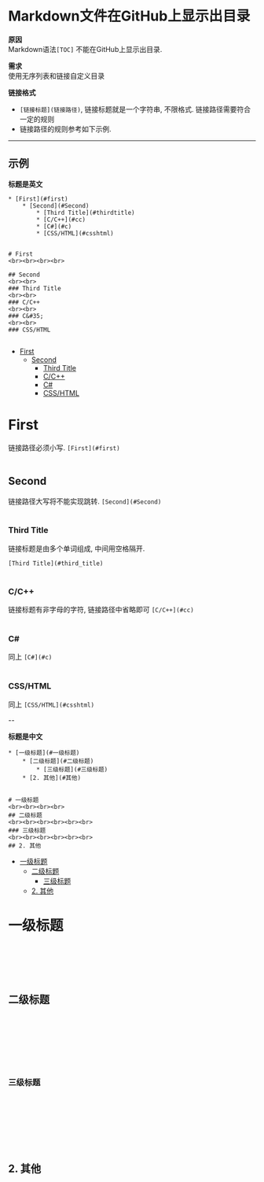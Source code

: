 # Markdown文件在GitHub上显示出目录

**原因** <br>	
Markdown语法`[TOC]` 不能在GitHub上显示出目录.

**需求** <br>
使用无序列表和链接自定义目录

**链接格式** <br>

* `[链接标题](链接路径)`, 链接标题就是一个字符串, 不限格式. 链接路径需要符合一定的规则
* 链接路径的规则参考如下示例.


-----

## 示例

**标题是英文**

```
* [First](#first) 
	* [Second](#Second) 
		* [Third Title](#thirdtitle)
		* [C/C++](#cc)
		* [C#](#c)
		* [CSS/HTML](#csshtml)


# First 
<br><br><br><br>

## Second
<br><br>
### Third Title
<br><br>
### C/C++
<br><br>
### C&#35;
<br><br>
### CSS/HTML


```

* [First](#first)
	* [Second](#Second) 
		* [Third Title](#thirdtitle)
		* [C/C++](#cc)
		* [C#](#c)
		* [CSS/HTML](#csshtml)


# First 

链接路径必须小写.
`[First](#first)` 
<br><br>

## Second
链接路径大写将不能实现跳转.
`[Second](#Second) `
<br><br>
### Third Title
链接标题是由多个单词组成, 中间用空格隔开.

`[Third Title](#third_title)`
<br><br>
### C/C++
链接标题有非字母的字符, 链接路径中省略即可
`[C/C++](#cc)`
<br><br>
### C&#35;
同上
`[C#](#c)`
<br><br>
### CSS/HTML
同上
`[CSS/HTML](#csshtml)`





--

**标题是中文**
```
* [一级标题](#一级标题)
	* [二级标题](#二级标题)
		* [三级标题](#三级标题) 
	* [2. 其他](#其他) 


# 一级标题
<br><br><br><br>
## 二级标题
<br><br><br><br><br><br>
### 三级标题
<br><br><br><br><br><br>
## 2. 其他

```

* [一级标题](#一级标题)
	* [二级标题](#二级标题)
		* [三级标题](#三级标题) 
	* [2. 其他](#其他)
	
# 一级标题
<br><br><br><br>
## 二级标题
<br><br><br><br><br><br>

### 三级标题
<br><br><br><br><br><br>
## 2. 其他










